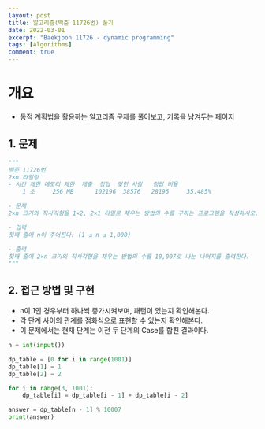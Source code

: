 ```yaml
---
layout: post
title: 알고리즘(백준 11726번) 풀기
date: 2022-03-01
excerpt: "Baekjoon 11726 - dynamic programming"
tags: [Algorithms]
comment: true
---
```



# 개요
- 동적 계획법을 활용하는 알고리즘 문제를 풀어보고, 기록을 남겨두는 페이지


## 1. 문제

```python
"""
백준 11726번
2×n 타일링
- 시간 제한	메모리 제한	제출	정답	맞힌 사람	정답 비율
    1 초	    256 MB   	102196	38576	28196	  35.485%

- 문제
2×n 크기의 직사각형을 1×2, 2×1 타일로 채우는 방법의 수를 구하는 프로그램을 작성하시오.

- 입력
첫째 줄에 n이 주어진다. (1 ≤ n ≤ 1,000)

- 출력
첫째 줄에 2×n 크기의 직사각형을 채우는 방법의 수를 10,007로 나눈 나머지를 출력한다.
"""
```


## 2. 접근 방법 및 구현
- n이 1인 경우부터 하나씩 증가시켜보며, 패턴이 있는지 확인해본다.
- 각 단계 사이의 관계를 점화식으로 표현할 수 있는지 확인해본다.
- 이 문제에서는 현재 단계는 이전 두 단계의 Case를 합친 결과이다.

```python
n = int(input())

dp_table = [0 for i in range(1001)]
dp_table[1] = 1
dp_table[2] = 2

for i in range(3, 1001):
    dp_table[i] = dp_table[i - 1] + dp_table[i - 2]

answer = dp_table[n - 1] % 10007
print(answer)
```
